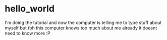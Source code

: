 # hello_world
I'm doing the tutorial
and now the computer is telling me to type stuff about myself but tbh this computer knows too much about me already it doesnt need to know more :P
